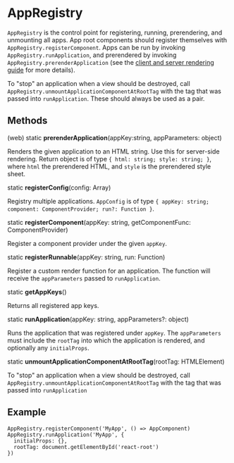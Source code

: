 # AppRegistry

`AppRegistry` is the control point for registering, running, prerendering, and
unmounting all apps. App root components should register themselves with
`AppRegistry.registerComponent`. Apps can be run by invoking
`AppRegistry.runApplication`, and prerendered by invoking
`AppRegistry.prerenderApplication` (see the [client and server rendering
guide](../guides/rendering.md) for more details).

To "stop" an application when a view should be destroyed, call
`AppRegistry.unmountApplicationComponentAtRootTag` with the tag that was passed
into `runApplication`. These should always be used as a pair.

## Methods

(web) static **prerenderApplication**(appKey:string, appParameters: object)

Renders the given application to an HTML string. Use this for server-side
rendering. Return object is of type `{ html: string; style: string; }`, where
`html` the prerendered HTML, and `style` is the prerendered style sheet.

static **registerConfig**(config: Array<AppConfig>)

Registry multiple applications. `AppConfig` is of type `{ appKey: string;
component: ComponentProvider; run?: Function }`.

static **registerComponent**(appKey: string, getComponentFunc: ComponentProvider)

Register a component provider under the given `appKey`.

static **registerRunnable**(appKey: string, run: Function)

Register a custom render function for an application. The function will receive
the `appParameters` passed to `runApplication`.

static **getAppKeys**()

Returns all registered app keys.

static **runApplication**(appKey: string, appParameters?: object)

Runs the application that was registered under `appKey`. The `appParameters`
must include the `rootTag` into which the application is rendered, and
optionally any `initialProps`.

static **unmountApplicationComponentAtRootTag**(rootTag: HTMLElement)

To "stop" an application when a view should be destroyed, call
`AppRegistry.unmountApplicationComponentAtRootTag` with the tag that was passed
into `runApplication`

## Example

```
AppRegistry.registerComponent('MyApp', () => AppComponent)
AppRegistry.runApplication('MyApp', {
  initialProps: {},
  rootTag: document.getElementById('react-root')
})
```
